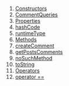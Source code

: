 1.  [Constructors](./CommentQueries-class#constructors.md)
2.  [CommentQueries](./CommentQueries/CommentQueries.md)
3.  [Properties](./CommentQueries-class#instance-properties.md)
4.  [hashCode](https://api.flutter.dev/flutter/dart-core/Object/hashCode.html)
5.  [runtimeType](https://api.flutter.dev/flutter/dart-core/Object/runtimeType.html)
6.  [Methods](./CommentQueries-class#instance-methods.md)
7.  [createComment](./CommentQueries/createComment.md)
8.  [getPostsComments](./CommentQueries/getPostsComments.md)
9.  [noSuchMethod](https://api.flutter.dev/flutter/dart-core/Object/noSuchMethod.html)
10. [toString](https://api.flutter.dev/flutter/dart-core/Object/toString.html)
11. [Operators](./CommentQueries-class#operators.md)
12. [operator
    ==](https://api.flutter.dev/flutter/dart-core/Object/operator_equals.html)
